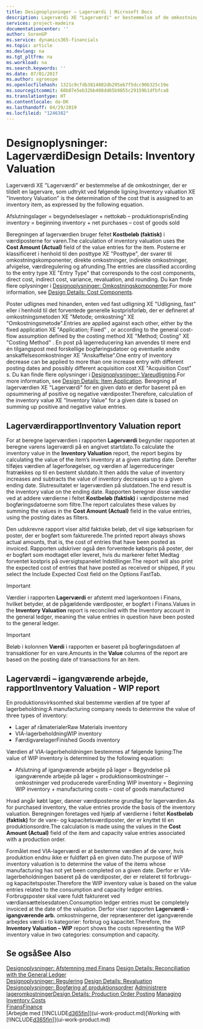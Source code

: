 ```yaml
---
title: Designoplysninger – Lagerværdi | Microsoft Docs
description: Lagerværdi XE "Lagerværdi" er bestemmelse af de omkostninger, der er tildelt en lagervare, som udtrykt ved følgende ligning.
services: project-madeira
documentationcenter: ''
author: SorenGP
ms.service: dynamics365-financials
ms.topic: article
ms.devlang: na
ms.tgt_pltfrm: na
ms.workload: na
ms.search.keywords: ''
ms.date: 07/01/2017
ms.author: sgroespe
ms.openlocfilehash: 1321c9cfdb3814802db295eb7f5dcc90b325c19e
ms.sourcegitcommit: 60b87e5eb32bb408dd65b9855c29159b1dfbfca8
ms.translationtype: HT
ms.contentlocale: da-DK
ms.lasthandoff: 04/29/2019
ms.locfileid: "1246382"
---
```

# <a name="design-details-inventory-valuation"></a><span data-ttu-id="f0885-103">Designoplysninger: Lagerværdi</span><span class="sxs-lookup"><span data-stu-id="f0885-103">Design Details: Inventory Valuation</span></span>
<span data-ttu-id="f0885-104">Lagerværdi XE "Lagerværdi" er bestemmelse af de omkostninger, der er tildelt en lagervare, som udtrykt ved følgende ligning.</span><span class="sxs-lookup"><span data-stu-id="f0885-104">Inventory valuation XE "Inventory Valuation"  is the determination of the cost that is assigned to an inventory item, as expressed by the following equation.</span></span>  

<span data-ttu-id="f0885-105">Afslutningslager = begyndelseslager + nettokøb – produktionspris</span><span class="sxs-lookup"><span data-stu-id="f0885-105">Ending inventory = beginning inventory + net purchases – cost of goods sold</span></span>  

<span data-ttu-id="f0885-106">Beregningen af lagerværdien bruger feltet **Kostbeløb (faktisk)** i værdiposterne for varen.</span><span class="sxs-lookup"><span data-stu-id="f0885-106">The calculation of inventory valuation uses the **Cost Amount (Actual)** field of the value entries for the item.</span></span> <span data-ttu-id="f0885-107">Posterne er klassificeret i henhold til den posttype XE "Posttype", der svarer til omkostningskomponenter, direkte omkostninger, indirekte omkostninger, afvigelse, værdiregulering og afrunding.</span><span class="sxs-lookup"><span data-stu-id="f0885-107">The entries are classified according to the entry type XE "Entry Type"  that corresponds to the cost components, direct cost, indirect cost, variance, revaluation, and rounding.</span></span> <span data-ttu-id="f0885-108">Du kan finde flere oplysninger i [Designoplysninger: Omkostningskomponenter](design-details-cost-components.md).</span><span class="sxs-lookup"><span data-stu-id="f0885-108">For more information, see [Design Details: Cost Components](design-details-cost-components.md).</span></span>  

<span data-ttu-id="f0885-109">Poster udlignes med hinanden, enten ved fast udligning XE "Udligning, fast" eller i henhold til det forventede generelle kostprisforløb, der er defineret af omkostningsmetoden XE "Metode; omkostning" XE "Omkostningsmetode".</span><span class="sxs-lookup"><span data-stu-id="f0885-109">Entries are applied against each other, either by the fixed application XE "Application; Fixed" , or according to the general cost-flow assumption defined by the costing method XE "Method; Costing"  XE "Costing Method" .</span></span> <span data-ttu-id="f0885-110">En post på lagerreducering kan anvendes til mere end én tilgangspost med forskellige bogføringsdatoer og eventuelle andre anskaffelsesomkostninger XE "Anskaffelse".</span><span class="sxs-lookup"><span data-stu-id="f0885-110">One entry of inventory decrease can be applied to more than one increase entry with different posting dates and possibly different acquisition cost XE "Acquisition Cost" s.</span></span> <span data-ttu-id="f0885-111">Du kan finde flere oplysninger i [Designoplysninger: Vareudligning](design-details-item-application.md).</span><span class="sxs-lookup"><span data-stu-id="f0885-111">For more information, see [Design Details: Item Application](design-details-item-application.md).</span></span> <span data-ttu-id="f0885-112">Beregning af lagerværdien XE "Lagerværdi" for en given dato er derfor baseret på en opsummering af positive og negative værdiposter.</span><span class="sxs-lookup"><span data-stu-id="f0885-112">Therefore, calculation of the inventory value XE "Inventory Value"  for a given date is based on summing up positive and negative value entries.</span></span>  

## <a name="inventory-valuation-report"></a><span data-ttu-id="f0885-113">Lagerværdirapport</span><span class="sxs-lookup"><span data-stu-id="f0885-113">Inventory Valuation report</span></span>  
<span data-ttu-id="f0885-114">For at beregne lagerværdien i rapporten **Lagerværdi** begynder rapporten at beregne varens lagerværdi på en angivet startdato.</span><span class="sxs-lookup"><span data-stu-id="f0885-114">To calculate the inventory value in the **Inventory Valuation** report, the report begins by calculating the value of the item’s inventory at a given starting date.</span></span> <span data-ttu-id="f0885-115">Derefter tilføjes værdien af lagerforøgelser, og værdien af lagerreduceringer fratrækkes op til en bestemt slutdato.</span><span class="sxs-lookup"><span data-stu-id="f0885-115">It then adds the value of inventory increases and subtracts the value of inventory decreases up to a given ending date.</span></span> <span data-ttu-id="f0885-116">Slutresultatet er lagerværdien på slutdatoen.</span><span class="sxs-lookup"><span data-stu-id="f0885-116">The end result is the inventory value on the ending date.</span></span> <span data-ttu-id="f0885-117">Rapporten beregner disse værdier ved at addere værdierne i feltet **Kostbeløb (faktisk)** i værdiposterne med bogføringsdatoerne som filtre.</span><span class="sxs-lookup"><span data-stu-id="f0885-117">The report calculates these values by summing the values in the **Cost Amount (Actual)** field in the value entries, using the posting dates as filters.</span></span>  

<span data-ttu-id="f0885-118">Den udskrevne rapport viser altid faktiske beløb, det vil sige købsprisen for poster, der er bogført som fakturerede.</span><span class="sxs-lookup"><span data-stu-id="f0885-118">The printed report always shows actual amounts, that is, the cost of entries that have been posted as invoiced.</span></span> <span data-ttu-id="f0885-119">Rapporten udskriver også den forventede købspris på poster, der er bogført som modtaget eller leveret, hvis du markerer feltet Medtag forventet kostpris på oversigtspanelet Indstillinger.</span><span class="sxs-lookup"><span data-stu-id="f0885-119">The report will also print the expected cost of entries that have posted as received or shipped, if you select the Include Expected Cost field on the Options FastTab.</span></span>  

> [!IMPORTANT]  
>  <span data-ttu-id="f0885-120">Værdier i rapporten **Lagerværdi** er afstemt med lagerkontoen i Finans, hvilket betyder, at de pågældende værdiposter, er bogført i Finans.</span><span class="sxs-lookup"><span data-stu-id="f0885-120">Values in the **Inventory Valuation** report is reconciled with the Inventory account in the general ledger, meaning the value entries in question have been posted to the general ledger.</span></span>  

> [!IMPORTANT]  
>  <span data-ttu-id="f0885-121">Beløb i kolonnen **Værdi** i rapporten er baseret på bogføringsdatoen af transaktioner for en vare.</span><span class="sxs-lookup"><span data-stu-id="f0885-121">Amounts in the **Value** columns of the report are based on the posting date of transactions for an item.</span></span>  

## <a name="inventory-valuation---wip-report"></a><span data-ttu-id="f0885-122">Lagerværdi – igangværende arbejde, rapport</span><span class="sxs-lookup"><span data-stu-id="f0885-122">Inventory Valuation - WIP report</span></span>  
<span data-ttu-id="f0885-123">En produktionsvirksomhed skal bestemme værdien af tre typer af lagerbeholdning:</span><span class="sxs-lookup"><span data-stu-id="f0885-123">A manufacturing company needs to determine the value of three types of inventory:</span></span>  

* <span data-ttu-id="f0885-124">Lager af råmaterialer</span><span class="sxs-lookup"><span data-stu-id="f0885-124">Raw Materials inventory</span></span>  
* <span data-ttu-id="f0885-125">VIA-lagerbeholdning</span><span class="sxs-lookup"><span data-stu-id="f0885-125">WIP inventory</span></span>  
* <span data-ttu-id="f0885-126">Færdigvarelager</span><span class="sxs-lookup"><span data-stu-id="f0885-126">Finished Goods inventory</span></span>  

<span data-ttu-id="f0885-127">Værdien af VIA-lagerbeholdningen bestemmes af følgende ligning:</span><span class="sxs-lookup"><span data-stu-id="f0885-127">The value of WIP inventory is determined by the following equation:</span></span>  

* <span data-ttu-id="f0885-128">Afslutning af igangværende arbejde på lager = Begyndelse på igangværende arbejde på lager + produktionsomkostninger – omkostninger ved producerede varer</span><span class="sxs-lookup"><span data-stu-id="f0885-128">Ending WIP inventory = Beginning WIP inventory + manufacturing costs – cost of goods manufactured</span></span>  

<span data-ttu-id="f0885-129">Hvad angår købt lager, danner værdiposterne grundlag for lagerværdien.</span><span class="sxs-lookup"><span data-stu-id="f0885-129">As for purchased inventory, the value entries provide the basis of the inventory valuation.</span></span> <span data-ttu-id="f0885-130">Beregningen foretages ved hjælp af værdierne i feltet **Kostbeløb (faktisk)** for de vare- og kapacitetsværdiposter, der er knyttet til en produktionsordre.</span><span class="sxs-lookup"><span data-stu-id="f0885-130">The calculation is made using the values in the **Cost Amount (Actual)** field of the item and capacity value entries associated with a production order.</span></span>  

<span data-ttu-id="f0885-131">Formålet med VIA-lagerværdi er at bestemme værdien af de varer, hvis produktion endnu ikke er fuldført på en given dato.</span><span class="sxs-lookup"><span data-stu-id="f0885-131">The purpose of WIP inventory valuation is to determine the value of the items whose manufacturing has not yet been completed on a given date.</span></span> <span data-ttu-id="f0885-132">Derfor er VIA-lagerbeholdningen baseret på de værdiposter, der er relateret til forbrugs- og kapacitetsposter.</span><span class="sxs-lookup"><span data-stu-id="f0885-132">Therefore the WIP inventory value is based on the value entries related to the consumption and capacity ledger entries.</span></span> <span data-ttu-id="f0885-133">Forbrugsposter skal være fuldt faktureret ved værdiansættelsesdatoen.</span><span class="sxs-lookup"><span data-stu-id="f0885-133">Consumption ledger entries must be completely invoiced at the date of the valuation.</span></span> <span data-ttu-id="f0885-134">Derfor viser rapporten **Lagerværdi - igangværende arb.** omkostningerne, der repræsenterer det igangværende arbejdes værdi i to kategorier: forbrug og kapacitet.</span><span class="sxs-lookup"><span data-stu-id="f0885-134">Therefore, the **Inventory Valuation – WIP** report shows the costs representing the WIP inventory value in two categories: consumption and capacity.</span></span>  

## <a name="see-also"></a><span data-ttu-id="f0885-135">Se også</span><span class="sxs-lookup"><span data-stu-id="f0885-135">See Also</span></span>  
<span data-ttu-id="f0885-136">[Designoplysninger: Afstemning med Finans](design-details-reconciliation-with-the-general-ledger.md) </span><span class="sxs-lookup"><span data-stu-id="f0885-136">[Design Details: Reconciliation with the General Ledger](design-details-reconciliation-with-the-general-ledger.md) </span></span>  
<span data-ttu-id="f0885-137">[Designoplysninger: Regulering](design-details-revaluation.md) </span><span class="sxs-lookup"><span data-stu-id="f0885-137">[Design Details: Revaluation](design-details-revaluation.md) </span></span>  
<span data-ttu-id="f0885-138">[Designoplysninger: Bogføring af produktionsordrer](design-details-production-order-posting.md)
[Administrere lageromkostninger](finance-manage-inventory-costs.md)</span><span class="sxs-lookup"><span data-stu-id="f0885-138">[Design Details: Production Order Posting](design-details-production-order-posting.md)
[Managing Inventory Costs](finance-manage-inventory-costs.md)</span></span>  
[<span data-ttu-id="f0885-139">Finans</span><span class="sxs-lookup"><span data-stu-id="f0885-139">Finance</span></span>](finance.md)  
<span data-ttu-id="f0885-140">[Arbejde med [!INCLUDE[d365fin](includes/d365fin_md.md)]](ui-work-product.md)</span><span class="sxs-lookup"><span data-stu-id="f0885-140">[Working with [!INCLUDE[d365fin](includes/d365fin_md.md)]](ui-work-product.md)</span></span>
